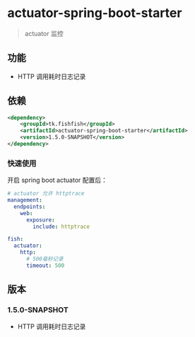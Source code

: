 # actuator-spring-boot-starter

> actuator 监控

## 功能

- HTTP 调用耗时日志记录

## 依赖

```xml
<dependency>
    <groupId>tk.fishfish</groupId>
    <artifactId>actuator-spring-boot-starter</artifactId>
    <version>1.5.0-SNAPSHOT</version>
</dependency>
```

### 快速使用

开启 spring boot actuator 配置后：

```yaml
# actuator 允许 httptrace
management:
  endpoints:
    web:
      exposure:
        include: httptrace

fish:
  actuator:
    http:
      # 500毫秒记录
      timeout: 500
```

## 版本

### 1.5.0-SNAPSHOT

- HTTP 调用耗时日志记录
